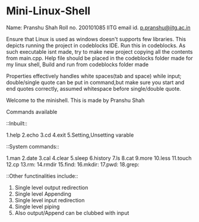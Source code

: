 # Mini-Linux-Shell

Name: Pranshu Shah
Roll no. 200101085
IITG email id. p.pranshu@iitg.ac.in

Ensure that Linux is used as windows doesn't supports few libraries.
This depicts running the project in codeblocks IDE.
Run this in codeblocks.
As such executable isnt made, try to make new project copying all the contents from main.cpp.
Help file should be placed in the codeblocks folder made for my linux shell,
Build and run from codeblocks folder made

Properties
effectively handles white spaces(tab and space) while input;
double/single quote can be put in command,but make sure you start and end quotes correctly,
assumed whitespace before single/double quote. 


Welcome to the minishell.
This is made by Pranshu Shah

Commands available

::Inbuilt::

1.help
2.echo
3.cd
4.exit
5.Setting,Unsetting varable

::System commands::

1.man
2.date
3.cal
4.clear
5.sleep
6.history
7.ls
8.cat
9.more
10.less
11.touch
12.cp
13.rm:
14.rmdir
15.find:
16.mkdir:
17.pwd:
18.grep:

::Other functinalities include::

1. Single level output redirection
2. Single level Appending
3. Single level input redirection
4. Single level piping
5. Also output/Append can be clubbed with input




